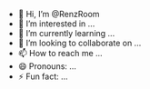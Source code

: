 - 👋 Hi, I’m @RenzRoom
- 👀 I’m interested in ...
- 🌱 I’m currently learning ...
- 💞️ I’m looking to collaborate on ...
- 📫 How to reach me ...
- 😄 Pronouns: ...
- ⚡ Fun fact: ...

<!---
RenzRoom/RenzRoom is a ✨ special ✨ repository because its `README.md` (this file) appears on your GitHub profile.
You can click the Preview link to take a look at your changes.
--->
